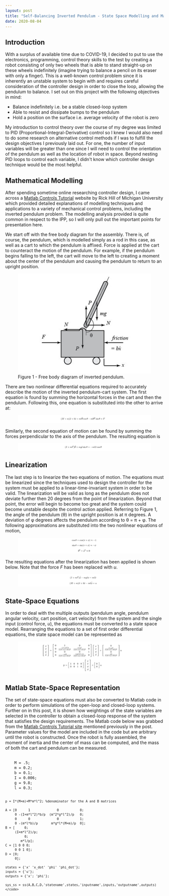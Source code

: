 ```yaml
---
layout: post
title: "Self-Balancing Inverted Pendulum - State Space Modelling and Matlab Simulations"
date: 2020-08-04
---
```

<h2> Introduction </h2>
<p>
With a surplus of available time due to COVID-19, I decided to put to use the electronics, programming, control theory skills to the test by creating a robot consisting of only two wheels that is able to stand straight-up on these wheels indefinitely (imagine trying to balance a pencil on its eraser with only a finger). This is a well-known control problem since it is inherently an unstable system to begin with and requires careful consideration of the controller design in order to close the loop, allowing the pendulum to balance. I set out on this project with the following objectives in mind:
</p>

<p>
  <ul>
    <li>
      <span> Balance indefinitely i.e. be a stable closed-loop system </span>
    </li>
    <li>
      <span> Able to resist and dissipate bumps to the pendulum </span>
    </li>
    <li>
      <span> Hold a position on the surface i.e. average velocity of the robot is zero </span>
    </li>

  </ul>
</p>

<p>
My introduction to control theory over the course of my degree was limited to PID (Proportional-Integral-Derivative) control so I knew I would also need to do some research on alternative control methods if I was to fulfill the design objectives I previously laid out. For one, the number of input variables will be greater than one since I will need to control the orientation of the pendulum as well as the location of robot in space. Beyond nesting PID loops to control each variable, I didn't know which controller design technique would be the most helpful.
</p>

<h2> Mathematical Modelling </h2>
<p>
After spending sometime online researching controller design, I came across a <a href="http://ctms.engin.umich.edu/CTMS/">Matlab Controls Tutorial</a> website by Rick Hill of Michigan University which provided detailed explanations of modelling techniques and applications to a variety of mechanical control problems, including the inverted pendulum problem. The modelling analysis provided is quite common in respect to the IPP, so I will only pull out the important points for presentation here.
</p>

<p>
We start off with the free body diagram for the assembly. There is, of course, the pendulum, which is modelled simply as a rod in this case, as well as a cart to which the pendulum is affixed. Force is applied at the cart to counteract the motion of the pendulum. For example, if the pendulum begins falling to the left, the cart will move to the left to creating a moment about the center of the pendulum and causing the pendulum to return to an upright position.
</p>

<figure>
  <img src="/images/sbip_modelling/free_body_diagram.JPG">
  <figcaption> Figure 1 - Free body diagram of inverted pendulum.</figcaption>
</figure>

<p>
There are two nonlinear differential equations required to accurately describe the motion of the inverted pendulum-cart system. The first equation is found by summing the horizontal forces in the cart and then the pendulum. Following this, one equation is substituted into the other to arrive at:
</p>

<figure>
  <img src="/images/sbip_modelling/horizontal_forces_eqn.JPG">
</figure>

<p>
Similarly, the second equation of motion can be found by summing the forces perpendicular to the axis of the pendulum. The resulting equation is
</p>

<figure>
  <img src="/images/sbip_modelling/pendulum_forces.JPG">
</figure>


<h2> Linearization </h2>
<p>
The last step is to linearize the two equations of motion. The equations must be linearized since the techniques used to design the controller for the system must be applied to a linear-time-invariant system in order to be valid. The linearization will be valid as long as the pendulum does not deviate further then 20 degrees from the point of linearization. Beyond that point, the error will begin to become too great and the system could become unstable despite the control action applied. Referring to Figure 1, the angle of the pendulum (&theta;) in the upright position is at &pi; degrees. A deviation of &phi; degrees affects the pendulum according to &theta; = &pi; + &phi;. The following approximations are substituted into the two nonlinear equations of motion,
</p>

<figure>
  <img src="/images/sbip_modelling/linearization.JPG">
</figure>

<p>
The resulting equations after the linearization has been applied is shown below. Note that the force <em>F</em> has been replaced with <em>u</em>.
</p>

<figure>
  <img src="/images/sbip_modelling/linearized_eqns.JPG">
</figure>

<h2> State-Space Equations </h2>

<p>
In order to deal with the multiple outputs (pendulum angle, pendulum angular velocity, cart position, cart velocity) from the system and the single input (control force, <em>u</em>), the equations must be converted to a state space model. Rearranging the equations to a set of first order differential equations, the state space model can be represented as
</p>

<figure>
  <img src="/images/sbip_modelling/state_space_model.JPG">
</figure>

<h2> Matlab State-Space Representation </h2>

<p>
The set of state-space equations must also be converted to Matlab code in order to perform simulations of the open-loop and closed-loop systems. Further on in this post, it is shown how weightings of the state variables are selected in the controller to obtain a closed-loop response of the system that satisfies the design requirements.
The Matlab code below was grabbed from the <a href="http://ctms.engin.umich.edu/CTMS/">Matlab Controls Tutorial site</a> mentioned previously in the post. Parameter values for the model are included in the code but are arbitrary until the robot is constructed. Once the robot is fully assembled, the moment of inertia and the center of mass can be computed, and the mass of both the cart and pendulum can be measured.
</p>

<p>
  <pre>
    <code>
    M = .5;
    m = 0.2;
    b = 0.1;
    I = 0.006;
    g = 9.8;
    l = 0.3;

    p = I*(M+m)+M*m*l^2; %denominator for the A and B matrices

    A = [0      1              0           0;
         0 -(I+m*l^2)*b/p  (m^2*g*l^2)/p   0;
         0      0              0           1;
         0 -(m*l*b)/p       m*g*l*(M+m)/p  0];
    B = [     0;
         (I+m*l^2)/p;
              0;
            m*l/p];
    C = [1 0 0 0;
         0 0 1 0];
    D = [0;
         0];

    states = {'x' 'x_dot' 'phi' 'phi_dot'};
    inputs = {'u'};
    outputs = {'x'; 'phi'};

    sys_ss = ss(A,B,C,D,'statename',states,'inputname',inputs,'outputname',outputs)
    </code>
  </pre>
</p>
